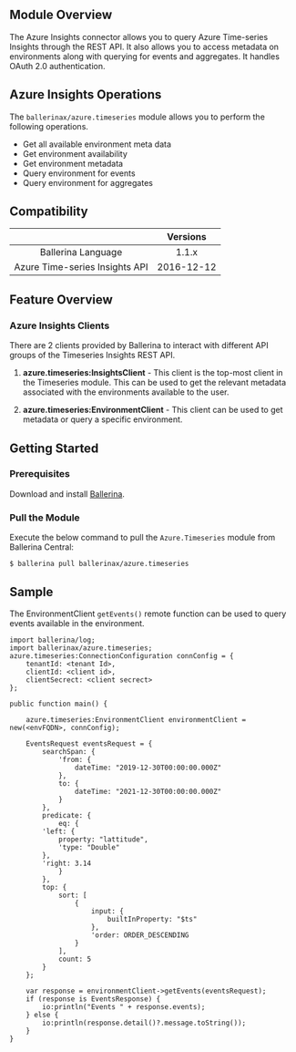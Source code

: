 ## Module Overview

The Azure Insights connector allows you to query Azure Time-series Insights through the REST API. It also allows you to access metadata on environments along with querying for events and aggregates. It handles OAuth 2.0 authentication.

## Azure Insights Operations

The `ballerinax/azure.timeseries` module allows you to perform the following operations.

- Get all available environment meta data
- Get environment availability
- Get environment metadata
- Query environment for events
- Query environment for aggregates

## Compatibility

|                             |       Versions              |
|:---------------------------:|:---------------------------:|
| Ballerina Language          | 1.1.x                       |
| Azure Time-series Insights API          | 2016-12-12                  |

## Feature Overview

### Azure Insights Clients

There are 2 clients provided by Ballerina to interact with different API groups of the Timeseries Insights REST API. 

1. **azure.timeseries:InsightsClient** - This client is the top-most client in the Timeseries module. 
This can be used to get the relevant metadata associated with the environments available to the user.

2. **azure.timeseries:EnvironmentClient** - This client can be used to get metadata or query a specific environment.

## Getting Started

### Prerequisites
Download and install [Ballerina](https://ballerinalang.org/downloads/).

### Pull the Module
Execute the below command to pull the `Azure.Timeseries` module from Ballerina Central:

```ballerina
$ ballerina pull ballerinax/azure.timeseries
```

## Sample

The EnvironmentClient `getEvents()` remote function can be used to query events available in the environment.

```ballerina
import ballerina/log;
import ballerinax/azure.timeseries;
azure.timeseries:ConnectionConfiguration connConfig = {
    tenantId: <tenant Id>,
    clientId: <client id>,
    clientSecrect: <client secrect>
};

public function main() {
    
    azure.timeseries:EnvironmentClient environmentClient = new(<envFQDN>, connConfig);
    
    EventsRequest eventsRequest = {
        searchSpan: {
            'from: {
                dateTime: "2019-12-30T00:00:00.000Z"
            },
            to: {
                dateTime: "2021-12-30T00:00:00.000Z"
            }
        },
        predicate: {
            eq: {
        'left: {
            property: "lattitude",
            'type: "Double"
        },
        'right: 3.14
            }
        },
        top: {
            sort: [
                {
                    input: {
                        builtInProperty: "$ts"
                    },
                    'order: ORDER_DESCENDING
                }
            ],
            count: 5
        }
    };

    var response = environmentClient->getEvents(eventsRequest);
    if (response is EventsResponse) {
        io:println("Events " + response.events);
    } else {
        io:println(response.detail()?.message.toString());
    }
}
```
